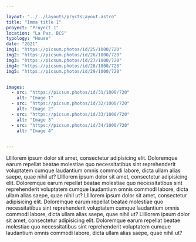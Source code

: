```yaml
---

layout: "../../layouts/pryctsLayout.astro"
title: "Imma title 1"
proyect: "Proyect 1"
location: "La Paz, BCS"
typology: "House"
date: "2021"
img1: "https://picsum.photos/id/25/1000/720"
img2: "https://picsum.photos/id/26/1000/720"
img3: "https://picsum.photos/id/27/1000/720"
img4: "https://picsum.photos/id/28/1000/720"
img5: "https://picsum.photos/id/29/1000/720"


images:
  - src: "https://picsum.photos/id/31/1000/720"
    alt: "Image 1"
  - src: "https://picsum.photos/id/32/1000/720"
    alt: "Image 2"
  - src: "https://picsum.photos/id/33/1000/720"
    alt: "Image 3"
  - src: "https://picsum.photos/id/34/1000/720"
    alt: "Image 4"
  

---
```



  Lllllorem ipsum dolor sit amet, consectetur adipisicing elit. Doloremque earum repellat beatae molestiae quo necessitatibus sint reprehenderit voluptatem cumque laudantium omnis commodi labore, dicta ullam alias saepe, quae nihil ut?
  Lllllorem ipsum dolor sit amet, consectetur adipisicing elit. Doloremque earum repellat beatae molestiae quo necessitatibus sint reprehenderit voluptatem cumque laudantium omnis commodi labore, dicta ullam alias saepe, quae nihil ut?
  Lllllorem ipsum dolor sit amet, consectetur adipisicing elit. Doloremque earum repellat beatae molestiae quo necessitatibus sint reprehenderit voluptatem cumque laudantium omnis commodi labore, dicta ullam alias saepe, quae nihil ut?
  Lllllorem ipsum dolor sit amet, consectetur adipisicing elit. Doloremque earum repellat beatae molestiae quo necessitatibus sint reprehenderit voluptatem cumque laudantium omnis commodi labore, dicta ullam alias saepe, quae nihil ut?
  


